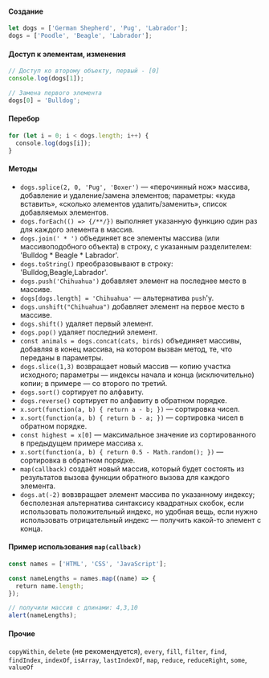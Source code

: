 #### Создание

```js
let dogs = ['German Shepherd', 'Pug', 'Labrador'];
dogs = ['Poodle', 'Beagle', 'Labrador'];
```

#### Доступ к элементам, изменения

```js
// Доступ ко второму объекту, первый - [0]
console.log(dogs[1]);

// Замена первого элемента
dogs[0] = 'Bulldog';
```

#### Перебор

```js
for (let i = 0; i < dogs.length; i++) {
  console.log(dogs[i]);
}
```

#### Методы

- `dogs.splice(2, 0, 'Pug', 'Boxer')` — «перочинный нож» массива, добавление и удаление/замена элементов; параметры: «куда вставить», «сколько элементов удалить/заменить», список добавляемых элементов.
- `dogs.forEach(() => {/**/})` выполняет указанную функцию один раз для каждого элемента в массив.
- `dogs.join(' * ')` объединяет все элементы массива (или массивоподобного объекта) в строку, с указанным разделителем: 'Bulldog * Beagle * Labrador'.
- `dogs.toString()` преобразовывают в строку: 'Bulldog,Beagle,Labrador'.
- `dogs.push('Chihuahua')` добавляет элемент на последнее место в массиве.
- `dogs[dogs.length] = 'Chihuahua'` — альтернатива `push`'у.
- `dogs.unshift("Chihuahua")` добавляет элемент на первое место в массиве.
- `dogs.shift()` удаляет первый элемент.
- `dogs.pop()` удаляет последний элемент.
- `const animals = dogs.concat(cats, birds)` объединяет массивы, добавляя в конец массива, на котором вызван метод, те, что переданы в параметры.
- `dogs.slice(1,3)` возвращает новый массив — копию участка исходного; параметры — индексы начала и конца (исключительно) копии; в примере — со второго по третий.
- `dogs.sort()` сортирует по алфавиту.
- `dogs.reverse()` сортирует по алфавиту в обратном порядке.
- `x.sort(function(a, b) { return a - b; })` — сортировка чисел.
- `x.sort(function(a, b) { return b - a; })` — сортировка чисел в обратном порядке.
- `const highest = x[0]` — максимальное значение из сортированного в предыдущем примере массива `x`.
- `x.sort(function(a, b) { return 0.5 - Math.random(); })` — сортировка в обратном порядке.
- `map(callback)` создаёт новый массив, который будет состоять из результатов вызова функции обратного вызова для каждого элемента.
- `dogs.at(-2)` вовзвращает элемент массива по указанному индексу; бесполезная альтернатива синтаксису квадратных скобок, если использовать положительный индекс, но удобная вещь, если нужно использовать отрицательный индекс — получить какой-то элемент с конца.

#### Пример использования `map(callback)`

```js
const names = ['HTML', 'CSS', 'JavaScript'];

const nameLengths = names.map((name) => {
  return name.length;
});

// получили массив с длинами: 4,3,10
alert(nameLengths);
```

#### Прочие

`copyWithin`, `delete` (не рекомендуется), `every`, `fill`, `filter`, `find`, `findIndex`, `indexOf`, `isArray`, `lastIndexOf`, `map`, `reduce`, `reduceRight`, `some`, `valueOf`
